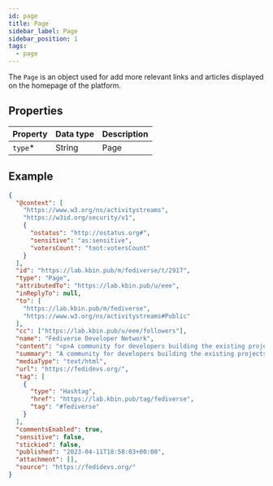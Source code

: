 ```yaml
---
id: page
title: Page
sidebar_label: Page
sidebar_position: 1
tags:
  - page
---
```


The `Page` is an object used for add more relevant links and articles displayed on the homepage of the platform.

## Properties

| Property | Data type | Description |
| -------- | --------- | ----------- |
| `type`\* | String    | Page        |

## Example

```json
{
  "@context": [
    "https://www.w3.org/ns/activitystreams",
    "https://w3id.org/security/v1",
    {
      "ostatus": "http://ostatus.org#",
      "sensitive": "as:sensitive",
      "votersCount": "toot:votersCount"
    }
  ],
  "id": "https://lab.kbin.pub/m/fediverse/t/2917",
  "type": "Page",
  "attributedTo": "https://lab.kbin.pub/u/eee",
  "inReplyTo": null,
  "to": [
    "https://lab.kbin.pub/m/fediverse",
    "https://www.w3.org/ns/activitystreams#Public"
  ],
  "cc": ["https://lab.kbin.pub/u/eee/followers"],
  "name": "Fediverse Developer Network",
  "content": "<p>A community for developers building the existing projects that make up the Fediverse.</p>\n",
  "summary": "A community for developers building the existing projects that make up the Fediverse. #fediverse",
  "mediaType": "text/html",
  "url": "https://fedidevs.org/",
  "tag": [
    {
      "type": "Hashtag",
      "href": "https://lab.kbin.pub/tag/fediverse",
      "tag": "#fediverse"
    }
  ],
  "commentsEnabled": true,
  "sensitive": false,
  "stickied": false,
  "published": "2023-04-11T18:58:03+00:00",
  "attachment": [],
  "source": "https://fedidevs.org/"
}
```
